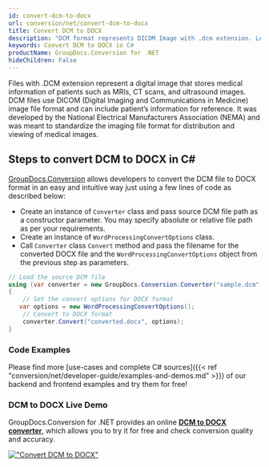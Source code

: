 ```yaml
---
id: convert-dcm-to-docx
url: conversion/net/convert-dcm-to-docx
title: Convert DCM to DOCX
description: "DCM format represents DICOM Image with .dcm extension. Learn how to convert DCM to DOCX file programmatically in C# language using GroupDocs.Conversion for .NET library."
keywords: Convert DCM to DOCX in C#
productName: GroupDocs.Conversion for .NET
hideChildren: False
---
```


Files with .DCM extension represent a digital image that stores medical information of patients such as MRIs, CT scans, and ultrasound images. DCM files use DICOM (Digital Imaging and Communications in Medicine) image file format and can include patient’s information for reference. It was developed by the National Electrical Manufacturers Association (NEMA) and was meant to standardize the imaging file format for distribution and viewing of medical images.

## Steps to convert DCM to DOCX in C#

[GroupDocs.Conversion](https://products.groupdocs.com/conversion/net) allows developers to convert the DCM file to DOCX format in an easy and intuitive way just using a few lines of code as described below:

* Create an instance of `Converter` class and pass source DCM file path as a constructor parameter. You may specify absolute or relative file path as per your requirements. 
* Create an instance of `WordProcessingConvertOptions` class.
* Call `Converter` class `Convert` method and pass the filename for the converted DOCX file and the `WordProcessingConvertOptions` object from the previous step as parameters.

```csharp
// Load the source DCM file
using (var converter = new GroupDocs.Conversion.Converter("sample.dcm"))
{
    // Set the convert options for DOCX format
   var options = new WordProcessingConvertOptions();
    // Convert to DOCX format
    converter.Convert("converted.docx", options);
}
```

### Code Examples

Please find more [use-cases and complete C# sources]({{< ref "conversion/net/developer-guide/examples-and-demos.md" >}}) of our backend and frontend examples and try them for free!

### DCM to DOCX Live Demo

GroupDocs.Conversion for .NET provides an online [**DCM to DOCX converter**](https://products.groupdocs.app/conversion/dcm-to-docx), which allows you to try it for free and check conversion quality and accuracy.

[!["Convert DCM to DOCX"](conversion/net/images/convert-to-docx/convert-dcm-to-docx.png)](https://products.groupdocs.app/conversion/dcm-to-docx)